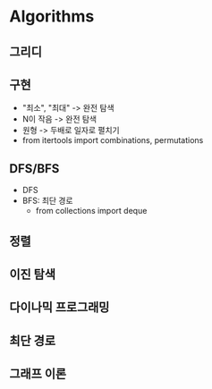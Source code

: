 # Algorithms
## 그리디
## 구현
- "최소", "최대" -> 완전 탐색
- N이 작음 -> 완전 탐색
- 원형 -> 두배로 일자로 펼치기
- from itertools import combinations, permutations
## DFS/BFS
- DFS
- BFS: 최단 경로
    - from collections import deque
## 정렬
## 이진 탐색
## 다이나믹 프로그래밍
## 최단 경로
## 그래프 이론
